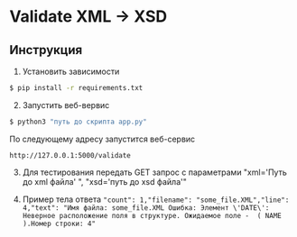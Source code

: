 # Validate XML -> XSD

## Инструкция

1. Установить зависимости 
```bash 
$ pip install -r requirements.txt
```
2. Запустить веб-вервис 
```bash 
$ python3 "путь до скрипта app.py" 
```
По следующему адресу запустится веб-сервис
```
http://127.0.0.1:5000/validate
```
3. Для тестирования передать GET запрос с параметрами "xml='Путь до xml файла' ", "xsd='путь до xsd файла'"

4. Пример тела ответа
```"count": 1,"filename": "some_file.XML","line": 4,"text": "Имя файла: some_file.XML Ошибка: Элемент \'DATE\': Неверное расположение поля в структуре. Ожидаемое поле -  ( NAME ).Номер строки: 4"```
